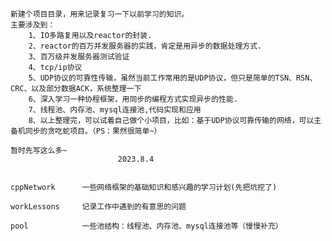 	新建个项目目录，用来记录复习一下以前学习的知识。
	主要涉及到：
		1、IO多路复用以及reactor的封装.
		2、reactor的百万并发服务器的实践，肯定是用异步的数据处理方式.
		3、百万级并发服务器测试验证
		4、tcp/ip协议
		5、UDP协议的可靠性传输，虽然当前工作常用的是UDP协议，但只是简单的TSN、RSN、CRC、以及部分数据ACK，系统整理一下
		6、深入学习一种协程框架，用同步的编程方式实现异步的性能.
		7、线程池、内存池、mysql连接池,代码实现和应用
		8、以上整理完，可以试着自己做个小项目，比如：基于UDP协议可靠传输的网络，可以主备机同步的贪吃蛇项目。（PS：果然很简单~）

	暂时先写这么多~	
							2023.8.4


	cppNetwork		一些网络框架的基础知识和感兴趣的学习计划(先把坑挖了)

	workLessons		记录工作中遇到的有意思的问题

	pool			一些池结构：线程池、内存池、mysql连接池等（慢慢补充）
